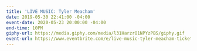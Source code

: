 ```yaml
---
title: 'LIVE MUSIC: Tyler Meacham'
date: 2019-05-30 22:41:00 -04:00
event-date: 2020-05-23 20:00:00 -04:00
end-time: 10PM
giphy-url: https://media.giphy.com/media/l31HarzrO1NPYzPBS/giphy.gif
event-url: https://www.eventbrite.com/e/live-music-tyler-meacham-tickets-99317483266
---
```



